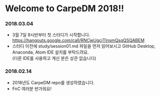 # Welcome to CarpeDM 2018!!

### 2018.03.04

* 3월 7일 9시반부터 첫 스터디가 시작합니다.  
https://hangouts.google.com/call/RNCjeUgcjTInsmQsqQSQABEM
* 스터디 이전에 study/session01.md 파일을 먼저 읽어보시고 GitHub Desktop, Anaconda, Atom IDE 설치를 부탁드려요.  
(다른 IDE를 사용하고 계신 분은 상관 없습니다)

### 2018.02.14

* 2018년도 CarpeDM repo를 생성하였습니다.
* FnC 여러분 반가워요!
